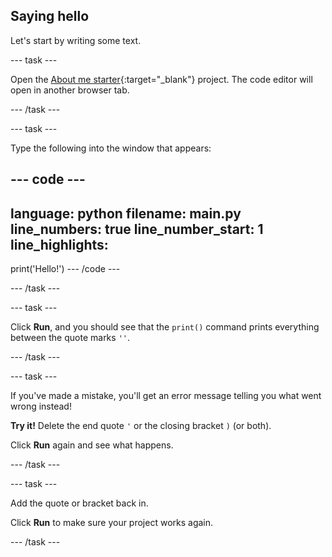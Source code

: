 ## Saying hello

Let's start by writing some text.

--- task ---


Open the [About me starter](https://editor.raspberrypi.org/en/projects/about-me-starter){:target="_blank"} project. The code editor will open in another browser tab.

--- /task ---

--- task ---

Type the following into the window that appears:

--- code ---
---
language: python
filename: main.py
line_numbers: true
line_number_start: 1
line_highlights: 
---
print('Hello!')
--- /code ---

--- /task ---

--- task ---

Click **Run**, and you should see that the `print()` command prints everything between the quote marks `''`.

--- /task ---

--- task ---

If you've made a mistake, you'll get an error message telling you what went wrong instead!

**Try it!** Delete the end quote `'` or the closing bracket `)` (or both). 

Click **Run** again and see what happens.

--- /task ---

--- task ---

Add the quote or bracket back in. 

Click **Run** to make sure your project works again.

--- /task ---